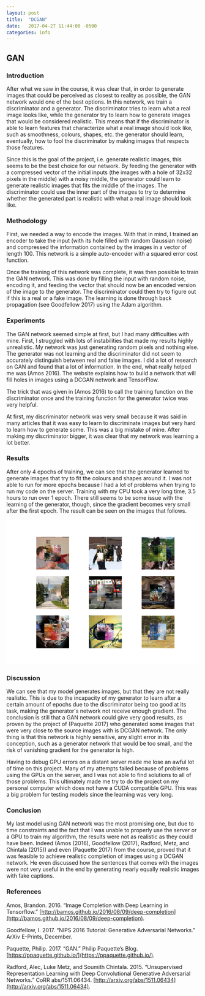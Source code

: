 ```yaml
---
layout: post
title:  "DCGAN"
date:   2017-04-27 11:44:00 -0500
categories: info
---
```



## GAN
### Introduction
After what we saw in the course, it was clear that, in order to generate images that could be perceived as closest to reality as possible, the GAN network would one of the best options. In this network, we train a discriminator and a generator. The discriminator tries to learn what a real image looks like, while the generator try to learn how to generate images that would be considered realistic. This means that if the discriminator is able to learn features that characterize what a real image should look like, such as smoothness, colours, shapes, etc. the generator should learn, eventually, how to fool the discriminator by making images that respects those features.

Since this is the goal of the project, i.e. generate realistic images, this seems to be the best choice for our network. By feeding the generator with a compressed vector of the initial inputs (the images with a hole of 32x32 pixels in the middle) with a noisy middle, the generator could learn to generate realistic images that fits the middle of the images. The discriminator could use the inner part of the images to try to determine whether the generated part is realistic with what a real image should look like.

### Methodology
First, we needed a way to encode the images. With that in mind, I trained an encoder to take the input (with its hole filled with random Gaussian noise) and compressed the information contained by the images in a vector of length 100. This network is a simple auto-encoder with a squared error cost function.

Once the training of this network was complete, it was then possible to train the GAN network. This was done by filling the input with random noise, encoding it, and feeding the vector that should now be an encoded version of the image to the generator. The discriminator could then try to figure out if this is a real or a fake image. The learning is done through back propagation (see Goodfellow 2017) using the Adam algorithm.

### Experiments
The GAN network seemed simple at first, but I had many difficulties with mine. First, I struggled with lots of instabilities that made my results highly unrealistic. My network was just generating random pixels and nothing else. The generator was not learning and the discriminator did not seem to accurately distinguish between real and false images. I did a lot of research on GAN and found that a lot of information. In the end, what really helped me was (Amos 2016). The website explains how to build a network that will fill holes in images using a DCGAN network and TensorFlow.

The trick that was given in (Amos 2016) to call the training function on the discriminator once and the training function for the generator twice was very helpful.

At first, my discriminator network was very small because it was said in many articles that it was easy to learn to discriminate images but very hard to learn how to generate some. This was a big mistake of mine. After making my discriminator bigger, it was clear that my network was learning a lot better.

### Results
After only 4 epochs of training, we can see that the generator learned to generate images that try to fit the colours and shapes around it. I was not able to run for more epochs because I had a lot of problems when trying to run my code on the server. Training with my CPU took a very long time, 3.5 hours to run over 1 epoch. There still seems to be some issue with the learning of the generator, though, since the gradient becomes very small after the first epoch. The result can be seen on the images that follows.

!["Figure 1: Examples of images generated by the generator for the test set"](https://raw.githubusercontent.com/GabrielBernard/Conditional_Image_Generation/master/docs/images/Resultats_gan.png "Figure 1: Generated images examples")

### Discussion

We can see that my model generates images, but that they are not really realistic. This is due to the incapacity of my generator to learn after a certain amount of epochs due to the discriminator being too good at its task, making the generator's network not receive enough gradient. The conclusion is still that a GAN network could give very good results, as proven by the project of (Paquette 2017) who generated some images that were very close to the source images with is DCGAN network. The only thing is that this network is highly sensitive, any slight error in its conception, such as a generator network that would be too small, and the risk of vanishing gradient for the generator is high.

Having to debug GPU errors on a distant server made me lose an awful lot of time on this project. Many of my attempts failed because of problems using the GPUs on the server, and I was not able to find solutions to all of those problems. This ultimately made me try to do the project on my personal computer which does not have a CUDA compatible GPU. This was a big problem for testing models since the learning was very long.

### Conclusion
My last model using GAN network was the most promising one, but due to time constraints and the fact that I was unable to properly use the server or a GPU to train my algorithm, the results were not as realistic as they could have been. Indeed (Amos (2016), Goodfellow (2017), Radford, Metz, and Chintala (2015)) and even (Paquette 2017) from the course, proved that it was feasible to achieve realistic completion of images using a DCGAN network. He even discussed how the sentences that comes with the images were not very useful in the end by generating nearly equally realistic images with fake captions.

### References
Amos, Brandon. 2016. “Image Completion with Deep Learning in Tensorflow.” [http://bamos.github.io/2016/08/09/deep-completion](http://bamos.github.io/2016/08/09/deep-completion).

Goodfellow, I. 2017. “NIPS 2016 Tutorial: Generative Adversarial Networks.” ArXiv E-Prints, December.

Paquette, Philip. 2017. “GAN.” Philip Paquette’s Blog. [https://ppaquette.github.io/](https://ppaquette.github.io/).

Radford, Alec, Luke Metz, and Soumith Chintala. 2015. “Unsupervised Representation Learning with Deep Convolutional Generative Adversarial Networks.” CoRR abs/1511.06434. [http://arxiv.org/abs/1511.06434](http://arxiv.org/abs/1511.06434).
